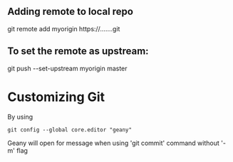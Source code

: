 ## Adding remote to local repo

git remote add myorigin https://.......git

## To set the remote as upstream:

git push --set-upstream myorigin master

# Customizing Git
By using 

`git config --global core.editor "geany"`

Geany will open for message when using 'git commit' command without '-m' flag



